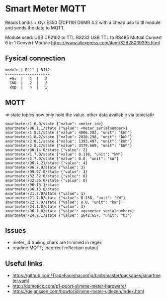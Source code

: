 Smart Meter MQTT
==============

Reads Landis + Gyr E350 (ZCF110) DSMR 4.2 with a cheap usb to tll module and sends the data to MQTT.

Module used:
USB CP2102 to TTL RS232 USB TTL to RS485 Mutual Convert 6 in 1 Convert Module
https://www.aliexpress.com/item/32828039395.html

Fysical connection
------
```
module | RJ11 | RJ12
--------------------
  +5v  |   1  |   2
  GND  |   2  |   3
  RXD  |   4  |   5
```

MQTT
-------
=> state topics now only hold the value. 
other data available via topic/attr
```
smartmeter/1.0.0/state {"value": <meter_id>}
smartmeter/96.1.1/state {"value": <meter_serialnumber>}
smartmeter/1.8.1/state {"value": 4006.282, "unit": "kWh"}
smartmeter/1.8.2/state {"value": 2020.298, "unit": "kWh"}
smartmeter/2.8.1/state {"value": 1393.497, "unit": "kWh"}
smartmeter/2.8.2/state {"value": 3179.669, "unit": "kWh"}
smartmeter/96.14.0/state {"value": 2}
smartmeter/1.7.0/state {"value": 0.138, "unit": "kW"}
smartmeter/2.7.0/state {"value": 0.0, "unit": "kW"}
smartmeter/96.7.21/state {"value": 4}
smartmeter/96.7.9/state {"value": 3}
smartmeter/99.97.0/state {"value": 3}
smartmeter/32.32.0/state {"value": 0}
smartmeter/32.36.0/state {"value": 0}
smartmeter/96.13.1/state 
smartmeter/96.13.0/state 
smartmeter/31.7.0/state {"value": 1}
smartmeter/21.7.0/state {"value": 0.138, "unit": "kW"}
smartmeter/22.7.0/state {"value": 0.0, "unit": "kW"}
smartmeter/24.1.0/state {"value": 3}
smartmeter/96.1.0/state {"value": <gasmeter_serialnumber>}
smartmeter/24.2.1/state {"value": 1642.657, "unit": "m3"}
```

Issues
---------
- meter_id trailing chars are trimmed in regex
- readme MQTT; incorrect reflection output


Useful links
------------
- https://github.com/TradeFace/haconfig/blob/master/packages/smartmeter.yaml
- http://domoticx.com/p1-poort-slimme-meter-hardware/
- https://gejanssen.com/howto/Slimme-meter-uitlezen/index.html
